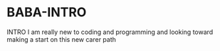 # BABA-INTRO
INTRO
I am really new to coding and programming and looking toward making a start on this new carer path
